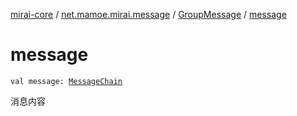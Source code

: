 [mirai-core](../../index.md) / [net.mamoe.mirai.message](../index.md) / [GroupMessage](index.md) / [message](./message.md)

# message

`val message: `[`MessageChain`](../../net.mamoe.mirai.message.data/-message-chain/index.md)

消息内容

